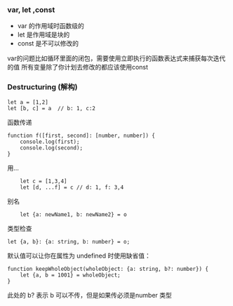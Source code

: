 ### var, let ,const
- var 的作用域时函数级的
- let 是作用域是块的
- const 是不可以修改的

var的问题比如循环里面的闭包，需要使用立即执行的函数表达式来捕获每次迭代的值
所有变量除了你计划去修改的都应该使用const

### Destructuring (解构)

```
let a = [1,2]
let [b, c] = a  // b: 1, c:2
```
函数传递
```
function f([first, second]: [number, number]) {
    console.log(first);
    console.log(second);
}
```
用...
```
    let c = [1,3,4]
    let [d, ...f] = c // d: 1, f: 3,4 
```
别名
```
    let {a: newName1, b: newName2} = o
```
类型检查
```
let {a, b}: {a: string, b: number} = o;
```

默认值可以让你在属性为 undefined 时使用缺省值：
```
function keepWholeObject(wholeObject: {a: string, b?: number}) {
    let {a, b = 1001} = wholeObject;
}
```

此处的 b?  表示 b 可以不传，但是如果传必须是number 类型
